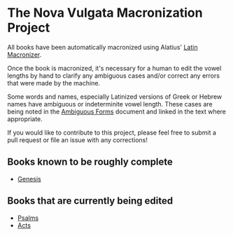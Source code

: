 # The Nova Vulgata Macronization Project

All books have been automatically macronized using Alatius' [Latin Macronizer](https://alatius.com/macronizer/).

Once the book is macronized, it's necessary for a human to edit the vowel lengths by hand to clarify any ambiguous cases and/or correct any errors that were made by the machine.

Some words and names, especially Latinized versions of Greek or Hebrew names have ambiguous or indeterminite vowel length. These cases are being noted in the [Ambiguous Forms](<./nova-vulgata/Ambiguous Forms.md>) document and linked in the text where appropriate.

If you would like to contribute to this project, please feel free to submit a pull request or file an issue with any corrections!

## Books known to be roughly complete

- [Genesis](<./nova-vulgata/01 - Liber Genesis.md>)

## Books that are currently being edited

- [Psalms](<./nova-vulgata/01 - Liber Genesis.md>)
- [Acts](<./nova-vulgata/51 - Actus Apostolorum.md>)
